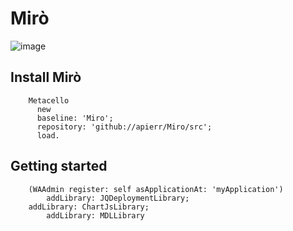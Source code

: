 # Mirò

![image](https://user-images.githubusercontent.com/1194257/54742352-7712c180-4bc1-11e9-87b1-5a04a4537682.png)

## Install Mirò

```smalltalk
    Metacello
      new
      baseline: 'Miro';
      repository: 'github://apierr/Miro/src';
      load.
```
      
## Getting started

```smalltalk
    (WAAdmin register: self asApplicationAt: 'myApplication')
        addLibrary: JQDeploymentLibrary;
	addLibrary: ChartJsLibrary;
        addLibrary: MDLLibrary
```
